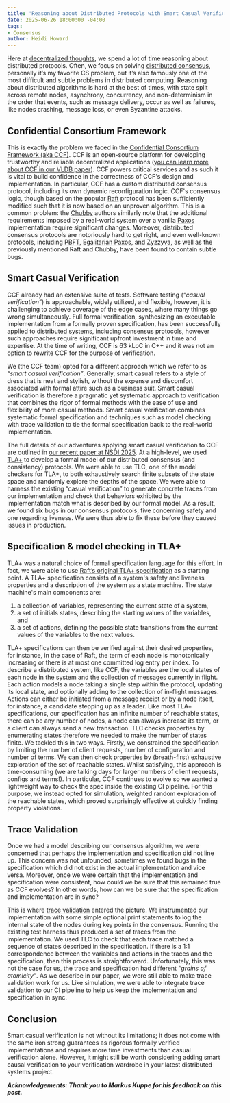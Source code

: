 ```yaml
---
title: 'Reasoning about Distributed Protocols with Smart Casual Verification'
date: 2025-06-26 18:00:00 -04:00
tags:
- Consensus
author: Heidi Howard
---
```


Here at [decentralized thoughts](https://decentralizedthoughts.github.io/), we spend a lot of time reasoning about distributed protocols. Often, we focus on solving [distributed consensus](https://decentralizedthoughts.github.io/2019-06-27-defining-consensus/), personally it’s my favorite CS problem, but it’s also famously one of the most difficult and subtle problems in distributed computing. Reasoning about distributed algorithms is hard at the best of times, with state split across remote nodes, asynchrony, concurrency, and non-determinism in the order that events, such as message delivery, occur as well as failures, like nodes crashing, message loss, or even Byzantine attacks. 

## Confidential Consortium Framework 

This is exactly the problem we faced in the [Confidential Consortium Framework (aka CCF)](https://github.com/microsoft/CCF).  CCF is an open-source platform for developing trustworthy and reliable decentralized applications ([you can learn more about CCF in our VLDB paper](https://www.vldb.org/pvldb/vol17/p225-howard.pdf)). CCF powers critical services and as such it is vital to build confidence in the correctness of CCF's design and implementation. In particular, CCF has a custom distributed consensus protocol, including its own dynamic reconfiguration logic. CCF's consensus logic, though based on the popular [Raft](https://raft.github.io/raft.pdf) protocol has been sufficiently modified such that it is now based on an unproven algorithm. This is a common problem: the [Chubby](https://storage.googleapis.com/gweb-research2023-media/pubtools/4444.pdf) authors similarly note that the additional requirements imposed by a real-world system over a vanilla [Paxos](https://lamport.azurewebsites.net/pubs/lamport-paxos.pdf) implementation require significant changes. Moreover, distributed consensus protocols are notoriously hard to get right, and even well-known protocols, including [PBFT](https://ceres.cs.umd.edu/818/papers/pbft.pdf), [Egalitarian Paxos](https://www.cs.cmu.edu/~dga/papers/epaxos-sosp2013.pdf), and [Zyzzyva](https://www.cs.cornell.edu/lorenzo/papers/kotla07Zyzzyva.pdf), as well as the previously mentioned Raft and Chubby, have been found to contain subtle bugs. 

## Smart Casual Verification 

CCF already had an extensive suite of tests. Software testing (_“casual verification”_) is approachable, widely utilized, and flexible, however, it is challenging to achieve coverage of the edge cases, where many things go wrong simultaneously. Full formal verification, synthesizing an executable implementation from a formally proven specification, has been successfully applied to distributed systems, including consensus protocols, however such approaches require significant upfront investment in time and expertise. At the time of writing, CCF is 63 kLoC in C++ and it was not an option to rewrite CCF for the purpose of verification. 

We (the CCF team) opted for a different approach which we refer to as _“smart casual verification”_. Generally, smart casual refers to a style of dress that is neat and stylish, without the expense and discomfort associated with formal attire such as a business suit. Smart casual verification is therefore a pragmatic yet systematic approach to verification that combines the rigor of formal methods with the ease of use and flexibility of more casual methods. Smart casual verification combines systematic formal specification and techniques such as model checking with trace validation to tie the formal specification back to the real-world implementation.  

The full details of our adventures applying smart casual verification to CCF are outlined in [our recent paper at NSDI 2025](https://www.usenix.org/conference/nsdi25/presentation/howard). At a high-level, we used [TLA+](https://github.com/tlaplus) to develop a formal model of our distributed consensus (and consistency) protocols. We were able to use TLC, one of the model checkers for TLA+, to both exhaustively search finite subsets of the state space and randomly explore the depths of the space. We were able to harness the existing “casual verification” to generate concrete traces from our implementation and check that behaviors exhibited by the implementation match what is described by our formal model. As a result, we found six bugs in our consensus protocols, five concerning safety and one regarding liveness. We were thus able to fix these before they caused issues in production. 

## Specification & model checking in TLA+ 

TLA+ was a natural choice of formal specification language for this effort. In fact, we were able to use [Raft’s original TLA+ specification](https://github.com/ongardie/raft.tla) as a starting point. A TLA+ specification consists of a system's safety and liveness properties and a description of the system as a state machine. The state machine's main components are: 
1. a collection of variables, representing the current state of a system, 
2. a set of initials states, describing the starting values of the variables, and 
3. a set of actions, defining the possible state transitions from the current values of the variables to the next values. 

TLA+ specifications can then be verified against their desired properties, for instance, in the case of Raft, the term of each node is monotonically increasing or there is at most one committed log entry per index.  To describe a distributed system, like CCF, the variables are the local states of each node in the system and the collection of messages currently in flight. Each action models a node taking a single step within the protocol, updating its local state, and optionally adding to the collection of in-flight messages.  Actions can either be initiated from a message receipt or by a node itself, for instance, a candidate stepping up as a leader. Like most TLA+ specifications, our specification has an infinite number of reachable states, there can be any number of nodes, a node can always increase its term, or a client can always send a new transaction. TLC checks properties by enumerating states therefore we needed to make the number of states finite. We tackled this in two ways. Firstly, we constrained the specification by limiting the number of client requests, number of configuration and number of terms. We can then check properties by (breath-first) exhaustive exploration of the set of reachable states. Whilst satisfying, this approach is time-consuming (we are talking days for larger numbers of client requests, configs and terms!). In particular, CCF continues to evolve so we wanted a lightweight way to check the spec inside the existing CI pipeline. For this purpose, we instead opted for simulation, weighted random exploration of the reachable states, which proved surprisingly effective at quickly finding property violations. 

## Trace Validation 

Once we had a model describing our consensus algorithm, we were concerned that perhaps the implementation and specification did not line up. This concern was not unfounded, sometimes we found bugs in the specification which did not exist in the actual implementation and vice versa. Moreover, once we were certain that the implementation and specification were consistent, how could we be sure that this remained true as CCF evolves? In other words, how can we be sure that the specification and implementation are in sync? 

This is where [trace validation](https://arxiv.org/pdf/2404.16075) entered the picture. We instrumented our implementation with some simple optional print statements to log the internal state of the nodes during key points in the consensus. Running the existing test harness thus produced a set of traces from the implementation. We used TLC to check that each trace matched a sequence of states described in the specification. If there is a 1:1 correspondence between the variables and actions in the traces and the specification, then this process is straightforward.  Unfortunately, this was not the case for us, the trace and specification had different _“grains of atomicity”_. As we describe in our paper, we were still able to make trace validation work for us. Like simulation, we were able to integrate trace validation to our CI pipeline to help us keep the implementation and specification in sync. 

## Conclusion 

Smart casual verification is not without its limitations; it does not come with the same iron strong guarantees as rigorous formally verified implementations and requires more time investments than casual verification alone. However, it might still be worth considering adding smart causal verification to your verification wardrobe in your latest distributed systems project. 

 
**_Acknowledgements: Thank you to Markus Kuppe for his feedback on this post._** 